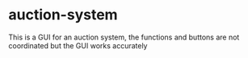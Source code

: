 # auction-system
This is a GUI for an auction system, the functions and buttons are not coordinated but the GUI works accurately 
